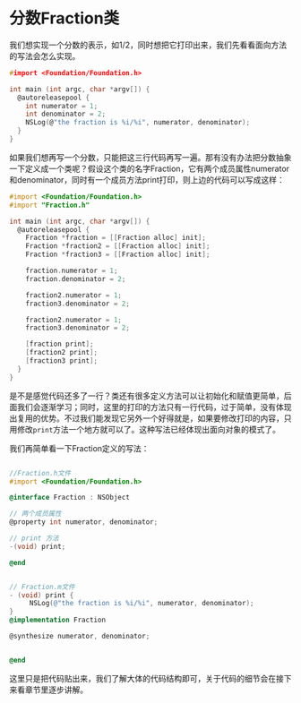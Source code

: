 # 分数Fraction类
我们想实现一个分数的表示，如1/2，同时想把它打印出来，我们先看看面向方法的写法会怎么实现。

``` c
#import <Foundation/Foundation.h>

int main (int argc, char *argv[]) {
  @autoreleasepool {
    int numerator = 1;
    int denominator = 2;
    NSLog(@"the fraction is %i/%i", numerator, denominator);
  }
}
```

如果我们想再写一个分数，只能把这三行代码再写一遍。那有没有办法把分数抽象一下定义成一个类呢？假设这个类的名字Fraction，它有两个成员属性numerator和denominator，同时有一个成员方法print打印，则上边的代码可以写成这样：

``` objectivec
#import <Foundation/Foundation.h>
#import "Fraction.h"

int main (int argc, char *argv[]) {
  @autoreleasepool {
    Fraction *fraction = [[Fraction alloc] init];
    Fraction *fraction2 = [[Fraction alloc] init];
    Fraction *fraction3 = [[Fraction alloc] init];

    fraction.numerator = 1;
    fraction.denominator = 2;

    fraction2.numerator = 1;
    fraction3.denominator = 2;

    fraction2.numerator = 1;
    fraction3.denominator = 2;

    [fraction print];
    [fraction2 print];
    [fraction3 print];
  }
}
```

是不是感觉代码还多了一行？类还有很多定义方法可以让初始化和赋值更简单，后面我们会逐渐学习；同时，这里的打印的方法只有一行代码，过于简单，没有体现出复用的优势。不过我们能发现它另外一个好得就是，如果要修改打印的内容，只用修改`print`方法一个地方就可以了。这种写法已经体现出面向对象的模式了。

我们再简单看一下Fraction定义的写法：

``` objectivec

//Fraction.h文件
#import <Foundation/Foundation.h>

@interface Fraction : NSObject

// 两个成员属性
@property int numerator, denominator;

// print 方法
-(void) print;

@end


// Fraction.m文件
- (void) print {
     NSLog(@"the fraction is %i/%i", numerator, denominator);
}
@implementation Fraction

@synthesize numerator, denominator;


@end
```


这里只是把代码贴出来，我们了解大体的代码结构即可，关于代码的细节会在接下来看章节里逐步讲解。